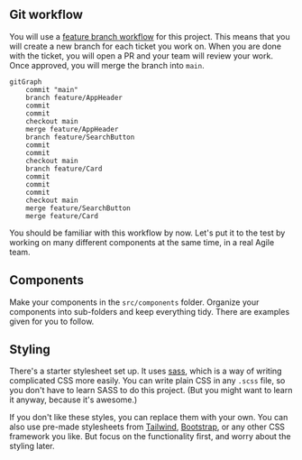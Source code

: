 ## Git workflow

You will use a [feature branch workflow](https://www.atlassian.com/git/tutorials/comparing-workflows/feature-branch-workflow) for this project. This means that you will create a new branch for each ticket you work on. When you are done with the ticket, you will open a PR and your team will review your work. Once approved, you will merge the branch into `main`.

```mermaid
gitGraph
    commit "main"
    branch feature/AppHeader
    commit
    commit
    checkout main
    merge feature/AppHeader
    branch feature/SearchButton
    commit
    commit
    checkout main
    branch feature/Card
    commit
    commit
    commit
    checkout main
    merge feature/SearchButton
    merge feature/Card
```

You should be familiar with this workflow by now. Let's put it to the test by working on many different components at the same time, in a real Agile team.

## Components

Make your components in the `src/components` folder. Organize your components into sub-folders and keep everything tidy. There are examples given for you to follow.

## Styling

There's a starter stylesheet set up. It uses [sass](https://sass-lang.com/guide/), which is a way of writing complicated CSS more easily. You can write plain CSS in any `.scss` file, so you don't have to learn SASS to do this project. (But you might want to learn it anyway, because it's awesome.)

If you don't like these styles, you can replace them with your own. You can also use pre-made stylesheets from [Tailwind](https://tailwindcss.com/), [Bootstrap](https://getbootstrap.com/), or any other CSS framework you like. But focus on the functionality first, and worry about the styling later.
